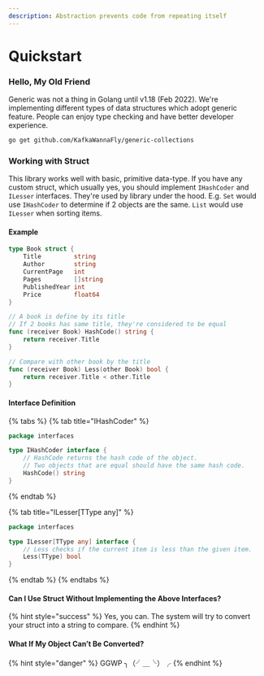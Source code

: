 ```yaml
---
description: Abstraction prevents code from repeating itself
---
```


# Quickstart

### Hello, My Old Friend

Generic was not a thing in Golang until v1.18 (Feb 2022). We're implementing different types of data structures which adopt generic feature. People can enjoy type checking and have better developer experience.

```sh
go get github.com/KafkaWannaFly/generic-collections
```

### Working with Struct

This library works well with basic, primitive data-type. If you have any custom struct, which usually yes, you should implement `IHashCoder` and `ILesser` interfaces. They're used by library under the hood. E.g. `Set` would use `IHashCoder` to determine if 2 objects are the same. `List` would use `ILesser` when sorting items.

#### Example

```go
type Book struct {
	Title         string
	Author        string
	CurrentPage   int
	Pages         []string
	PublishedYear int
	Price         float64
}

// A book is define by its title
// If 2 books has same title, they're considered to be equal
func (receiver Book) HashCode() string {
	return receiver.Title
}

// Compare with other book by the title
func (receiver Book) Less(other Book) bool {
	return receiver.Title < other.Title
}
```

#### Interface Definition

{% tabs %}
{% tab title="IHashCoder" %}
```go
package interfaces

type IHashCoder interface {
	// HashCode returns the hash code of the object.
	// Two objects that are equal should have the same hash code.
	HashCode() string
}
```
{% endtab %}

{% tab title="ILesser[TType any]" %}
```go
package interfaces

type ILesser[TType any] interface {
    // Less checks if the current item is less than the given item.
    Less(TType) bool
}
```
{% endtab %}
{% endtabs %}

#### Can I Use Struct Without Implementing the Above Interfaces?

{% hint style="success" %}
Yes, you can. The system will try to convert your struct into a string to compare.&#x20;
{% endhint %}

#### **What If My Object Can’t Be Converted?**

{% hint style="danger" %}
GGWP  ╮（╯＿╰）╭
{% endhint %}
